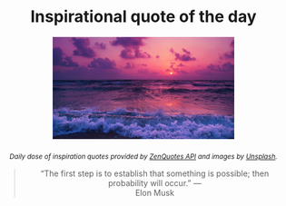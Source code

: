 
<div align="center">

# Inspirational quote of the day

<img src="./data/photo.jpeg" alt="Beautiful nature photo" width="320" height="180">

<sub><i>Daily dose of inspiration quotes provided by [ZenQuotes API](https://zenquotes.io/) and images by [Unsplash](https://unsplash.com/).</i></sub>


<blockquote>&ldquo;The first step is to establish that something is possible; then probability will occur.&rdquo; &mdash; <footer>Elon Musk</footer></blockquote>

</div>
